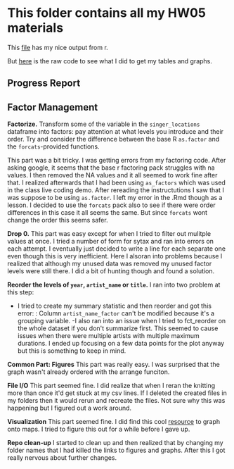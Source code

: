# This folder contains all my HW05 materials



This [file](https://github.com/Jenncscampbell/STAT545-hw-Campbell-Jennifer/blob/master/hw05_factorizing%20and%20data%20management/hw5.md) has my nice output from r. 

But [here](https://github.com/Jenncscampbell/STAT545-hw-Campbell-Jennifer/blob/master/hw05_factorizing%20and%20data%20management/hw5.Rmd) is the raw code to see what I did to get my tables and graphs.



## Progress Report

## Factor Management

**Factorize.** Transform some of the variable in the `singer_locations` dataframe into factors: pay attention at what levels you introduce and their order. Try and consider the difference between the base R `as.factor` and the `forcats`-provided functions.

This part was a bit tricky. I was getting errors from my factoring code. After asking google, it seems that the base r factoring pack struggles with na values. I then removed the NA values and it all seemed to work fine after that. I realized afterwards that I had been using `as_factors` which was used in the class live coding demo. After rereading the instructutions I saw that I was suppose to be using `as.factor`. I left my error in the .Rmd though as a lesson. I decided to use the `forcats` pack also to see if there were order differences in this case it all seems the same. But since `forcats` wont change the order this seems safer. 


**Drop 0.** This part was easy except for when I tried to filter out mulitple values at once. I tried a number of form for sytax and ran into errors on each attempt. I eventually just decided to write a line for each separate one even though this is very inefficient.  Here I alsoran into problems because I realized that although my unused data was removed my unused factor levels were still there. I did a bit of hunting though and found a solution. 

**Reorder the levels of `year`, `artist_name` or `title`.** 
I ran into two problem at this step: 
- I tried to create my summary statistic and then reorder and got this error: : Column `artist_name_factor` can't be modified because it's a grouping variable. 
-I also ran into an issue when I tried to fct_reorder on the whole dataset if you don't summarize first. This seemed to cause issues when there were multiple artists with multiple maximum durations. I ended up focusing on a few data points for the plot anyway but this is something to keep in mind. 


**Common Part: Figures** This part was really easy. I was surprised that the graph wasn't already ordered with the arrange funciton. 

**File I/O**
This part seemed fine. I did realize that when I reran the knitting more than once it'd get stuck at my csv lines. If I deleted the created files in my folders then it would rerun and recreate the files. Not sure why this was happening but I figured out a work around. 


**Visualization** 
This part seemed fine. I did find this cool [resource](https://cran.r-project.org/web/packages/ggthemes/vignettes/ggthemes.html) to graph onto maps. I tried to figure this out for a while before I gave up. 

**Repo clean-up** 
I started to clean up and then realized that by changing my folder names that I had killed the links to figures and graphs. After this I got really nervous about further changes. 


